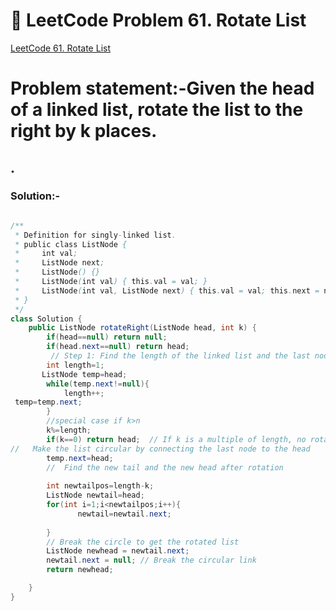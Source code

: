 # 📌 LeetCode Problem 61. Rotate List
[LeetCode 61. Rotate List](https://leetcode.com/problems/rotate-list/description/?envType=problem-list-v2&envId=linked-list)

# **Problem statement:-Given the head of a linked list, rotate the list to the right by k places.**

.
---
### Solution:-

```java

/**
 * Definition for singly-linked list.
 * public class ListNode {
 *     int val;
 *     ListNode next;
 *     ListNode() {}
 *     ListNode(int val) { this.val = val; }
 *     ListNode(int val, ListNode next) { this.val = val; this.next = next; }
 * }
 */
class Solution {
    public ListNode rotateRight(ListNode head, int k) {
        if(head==null) return null;
        if(head.next==null) return head;
         // Step 1: Find the length of the linked list and the last node
        int length=1;
       ListNode temp=head;
        while(temp.next!=null){
            length++;
 temp=temp.next;
        }
        //special case if k>n
        k%=length;
        if(k==0) return head;  // If k is a multiple of length, no rotation needed
//   Make the list circular by connecting the last node to the head
        temp.next=head;
        //  Find the new tail and the new head after rotation
      
        int newtailpos=length-k; 
        ListNode newtail=head;
        for(int i=1;i<newtailpos;i++){
               newtail=newtail.next;
                 
        }
        // Break the circle to get the rotated list
        ListNode newhead = newtail.next;
        newtail.next = null; // Break the circular link
        return newhead;

    }
}
